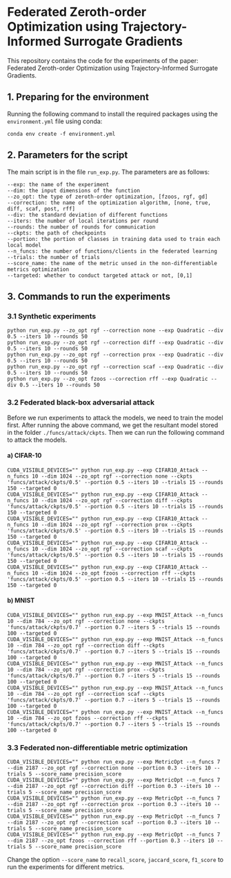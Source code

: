 # Federated Zeroth-order Optimization using Trajectory-Informed Surrogate Gradients

This repository contains the code for the experiments of the paper: Federated Zeroth-order Optimization using Trajectory-Informed Surrogate Gradients. 

## 1. Preparing for the environment
Running the following command to install the required packages using the `environment.yml` file using conda:
```
conda env create -f environment.yml
```

## 2. Parameters for the script
The main script is in the file `run_exp.py`. The parameters are as follows:
```
--exp: the name of the experiment
--dim: the input dimensions of the function
--zo_opt: the type of zeroth-order optimization, [fzoos, rgf, gd]
--correction: the name of the optimization algorithm, [none, true, diff, scaf, post, rff]
--div: the standard deviation of different functions
--iters: the number of local iterations per round
--rounds: the number of rounds for communication
--ckpts: the path of checkpoints
--portion: the portion of classes in training data used to train each local model
--n_funcs: the number of functions/clients in the federated learning
--trials: the number of trials
--score_name: the name of the metric unsed in the non-differentiable metrics optimization
--targeted: whether to conduct targeted attack or not, [0,1]
```
## 3. Commands to run the experiments
### 3.1 Synthetic experiments
```
python run_exp.py --zo_opt rgf --correction none --exp Quadratic --div 0.5 --iters 10 --rounds 50
python run_exp.py --zo_opt rgf --correction diff --exp Quadratic --div 0.5 --iters 10 --rounds 50
python run_exp.py --zo_opt rgf --correction prox --exp Quadratic --div 0.5 --iters 10 --rounds 50
python run_exp.py --zo_opt rgf --correction scaf --exp Quadratic --div 0.5 --iters 10 --rounds 50
python run_exp.py --zo_opt fzoos --correction rff --exp Quadratic --div 0.5 --iters 10 --rounds 50
```

### 3.2 Federated black-box adversarial attack
Before we run experiments to attack the models, we need to train the model first. After running the above command, we get the resultant model stored in the folder `./funcs/attack/ckpts`. Then we can run the following command to attack the models.

#### a) CIFAR-10
```
CUDA_VISIBLE_DEVICES="" python run_exp.py --exp CIFAR10_Attack --n_funcs 10 --dim 1024 --zo_opt rgf --correction none --ckpts 'funcs/attack/ckpts/0.5' --portion 0.5 --iters 10 --trials 15 --rounds 150 --targeted 0
CUDA_VISIBLE_DEVICES="" python run_exp.py --exp CIFAR10_Attack --n_funcs 10 --dim 1024 --zo_opt rgf --correction diff --ckpts 'funcs/attack/ckpts/0.5' --portion 0.5 --iters 10 --trials 15 --rounds 150 --targeted 0
CUDA_VISIBLE_DEVICES="" python run_exp.py --exp CIFAR10_Attack --n_funcs 10 --dim 1024 --zo_opt rgf --correction prox --ckpts 'funcs/attack/ckpts/0.5' --portion 0.5 --iters 10 --trials 15 --rounds 150 --targeted 0
CUDA_VISIBLE_DEVICES="" python run_exp.py --exp CIFAR10_Attack --n_funcs 10 --dim 1024 --zo_opt rgf --correction scaf --ckpts 'funcs/attack/ckpts/0.5' --portion 0.5 --iters 10 --trials 15 --rounds 150 --targeted 0
CUDA_VISIBLE_DEVICES="" python run_exp.py --exp CIFAR10_Attack --n_funcs 10 --dim 1024 --zo_opt fzoos --correction rff --ckpts 'funcs/attack/ckpts/0.5' --portion 0.5 --iters 10 --trials 15 --rounds 150 --targeted 0
```
#### b) MNIST
```
CUDA_VISIBLE_DEVICES="" python run_exp.py --exp MNIST_Attack --n_funcs 10 --dim 784 --zo_opt rgf --correction none --ckpts 'funcs/attack/ckpts/0.7' --portion 0.7 --iters 5 --trials 15 --rounds 100 --targeted 0
CUDA_VISIBLE_DEVICES="" python run_exp.py --exp MNIST_Attack --n_funcs 10 --dim 784 --zo_opt rgf --correction diff --ckpts 'funcs/attack/ckpts/0.7' --portion 0.7 --iters 5 --trials 15 --rounds 100 --targeted 0
CUDA_VISIBLE_DEVICES="" python run_exp.py --exp MNIST_Attack --n_funcs 10 --dim 784 --zo_opt rgf --correction prox --ckpts 'funcs/attack/ckpts/0.7' --portion 0.7 --iters 5 --trials 15 --rounds 100 --targeted 0
CUDA_VISIBLE_DEVICES="" python run_exp.py --exp MNIST_Attack --n_funcs 10 --dim 784 --zo_opt rgf --correction scaf --ckpts 'funcs/attack/ckpts/0.7' --portion 0.7 --iters 5 --trials 15 --rounds 100 --targeted 0
CUDA_VISIBLE_DEVICES="" python run_exp.py --exp MNIST_Attack --n_funcs 10 --dim 784 --zo_opt fzoos --correction rff --ckpts 'funcs/attack/ckpts/0.7' --portion 0.7 --iters 5 --trials 15 --rounds 100 --targeted 0
```
### 3.3 Federated non-differentiable metric optimization
```
CUDA_VISIBLE_DEVICES="" python run_exp.py --exp MetricOpt --n_funcs 7 --dim 2187 --zo_opt rgf --correction none --portion 0.3 --iters 10 --trials 5 --score_name precision_score
CUDA_VISIBLE_DEVICES="" python run_exp.py --exp MetricOpt --n_funcs 7 --dim 2187 --zo_opt rgf --correction diff --portion 0.3 --iters 10 --trials 5 --score_name precision_score
CUDA_VISIBLE_DEVICES="" python run_exp.py --exp MetricOpt --n_funcs 7 --dim 2187 --zo_opt rgf --correction prox --portion 0.3 --iters 10 --trials 5 --score_name precision_score
CUDA_VISIBLE_DEVICES="" python run_exp.py --exp MetricOpt --n_funcs 7 --dim 2187 --zo_opt rgf --correction scaf --portion 0.3 --iters 10 --trials 5 --score_name precision_score
CUDA_VISIBLE_DEVICES="" python run_exp.py --exp MetricOpt --n_funcs 7 --dim 2187 --zo_opt fzoos --correction rff --portion 0.3 --iters 10 --trials 5 --score_name precision_score
```
Change the option `--score_name` to `recall_score`, `jaccard_score`, `f1_score` to run the experiments for different metrics.